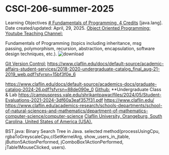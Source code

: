 # CSCI-206-summer-2025

 Learning Objectives [# Fundamentals of Programming, 4 Credits](https://pawar1550.wixsite.com/claflin-courses/copy-of-object-oriented-programming)
[java.lang]. Date created/updated: April, 29, 2025.
[Object Oriented Programming:](https://youtu.be/GPLjXvVgssc)
[Youtube Teaching Channel:](https://www.youtube.com/playlist?list=PLKka-JHtsz80sJ_uQ8wZ4cnLNB9yRJNoV)

Fundamentals of Programming (topics including inheritance, msg passing, polymorphism, recursion, abstraction, encapsulation, software design techniques, etc.).
![download](https://github.com/user-attachments/assets/9507cf65-9976-4cf9-a2e8-fdf949f871ca)

[Git Version Control:](https://youtu.be/IM56cFOyCZM)
https://www.claflin.edu/docs/default-source/academic-affairs-student-services/2018-2020-undergraduate-catalog_final_aug-21-2019_web.pdf?sfvrsn=15bf3f0e_6

https://www.claflin.edu/docs/default-source/academics-docs/graduate-catalog-2024-26.pdf?sfvrsn=88de090e_0
[Github:](https://github.com/spawar2/Object-Oriented-Programming-Laboratory)
**Undergraduate Class & Lab https://campuspress.yale.edu/shrikantpawar/files/2024/05/Student-Evaluations-2021-2024-3df60a3eaf357f31.pdf
https://www.claflin.edu/ https://www.claflin.edu/academics-research/schools-departments/school-of-natural-sciences-and-mathematics/department-of-mathematics-computer-science/computer-science
[Claflin University, Orangeburg, South Carolina, United States of America (USA).](https://www.claflin.edu/docs/default-source/academic-affairs-student-services/2018-2020-undergraduate-catalog_final_aug-21-2019_web.pdf?sfvrsn=15bf3f0e_6)

BST.java: Binary Search Tree in Java.
selected method(processUsingCpu, rgbaToGreyscaleCpu,clSetKernelArg, show_users_in_jtable, jButton5ActionPerformed, jComboBox1ActionPerformed, jTable1MouseClicked, users).
